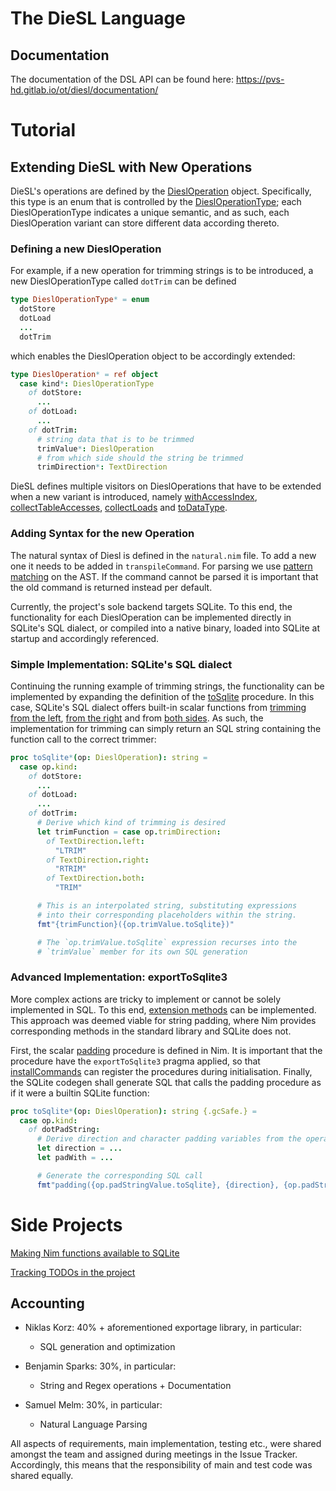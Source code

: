 # The DieSL Language

## Documentation
The documentation of the DSL API can be found here: https://pvs-hd.gitlab.io/ot/diesl/documentation/

# Tutorial

## Extending DieSL with New Operations

DieSL's operations are defined by the [DieslOperation](src/diesl/operations/types.nim#L49) object.
Specifically, this type is an enum that is controlled by the [DieslOperationType](src/diesl/operations/types.nim#L6); each DieslOperationType indicates a unique semantic, and as such, each DieslOperation variant can store different data according thereto.


### Defining a new DieslOperation

For example, if a new operation for trimming strings is to be introduced, a new DieslOperationType called `dotTrim` can be defined

```nim
type DieslOperationType* = enum
  dotStore
  dotLoad
  ...
  dotTrim
```

which enables the DieslOperation object to be accordingly extended:
```nim
type DieslOperation* = ref object
  case kind*: DieslOperationType
    of dotStore:
      ...
    of dotLoad:
      ...
    of dotTrim:
      # string data that is to be trimmed
      trimValue*: DieslOperation
      # from which side should the string be trimmed
      trimDirection*: TextDirection
```

DieSL defines multiple visitors on DieslOperations that have to be extended when a new variant is introduced, namely [withAccessIndex](src/diesl/operations/accessindex.nim#L5), [collectTableAccesses](src/diesl/operations/boundaries.nim#L5), [collectLoads](src/diesl/operations/optimizations.nim#L8) and [toDataType](src/diesl/operations/types.nim#L122).


### Adding Syntax for the new Operation

The natural syntax of Diesl is defined in the `natural.nim` file. To add a new one it needs to be added in `transpileCommand`. For parsing we use [pattern matching](https://nim-lang.github.io/fusion/src/fusion/matching.html) on the AST. If the command cannot be parsed it is important that the old command is returned instead per default. 


Currently, the project's sole backend targets SQLite.
To this end, the functionality for each DieslOperation can be implemented directly in SQLite's SQL dialect, or compiled into a native binary, loaded into SQLite at startup and accordingly referenced.

### Simple Implementation: SQLite's SQL dialect

Continuing the running example of trimming strings, the functionality can be implemented by expanding the definition of the [toSqlite](src/diesl/backends/sqlite.nim#L12) procedure.
In this case, SQLite's SQL dialect offers built-in scalar functions from [trimming from the left](https://www.sqlite.org/lang_corefunc.html#ltrim), [from the right](https://www.sqlite.org/lang_corefunc.html#rtrim) and from [both sides](https://www.sqlite.org/lang_corefunc.html#trim).
As such, the implementation for trimming can simply return an SQL string containing the function call to the correct trimmer:

```nim
proc toSqlite*(op: DieslOperation): string =
  case op.kind:
    of dotStore:
      ...
    of dotLoad:
      ...
    of dotTrim:
      # Derive which kind of trimming is desired
      let trimFunction = case op.trimDirection:
        of TextDirection.left:
          "LTRIM"
        of TextDirection.right:
          "RTRIM"
        of TextDirection.both:
          "TRIM"

      # This is an interpolated string, substituting expressions
      # into their corresponding placeholders within the string.
      fmt"{trimFunction}({op.trimValue.toSqlite})"

      # The `op.trimValue.toSqlite` expression recurses into the
      # `trimValue` member for its own SQL generation
```


### Advanced Implementation: exportToSqlite3

More complex actions are tricky to implement or cannot be solely implemented in SQL.
To this end, [extension methods](src/diesl/extensions/sqlite.nim) can be implemented.
This approach was deemed viable for string padding, where Nim provides corresponding methods in the standard library and SQLite does not.

First, the scalar [padding](src/diesl/extensions/sqlite.nim#26) procedure is defined in Nim.
It is important that the procedure have the `exportToSqlite3` pragma applied, so that [installCommands](src/diesl/extensions/sqlite.nim#8) can register the procedures during initialisation.
Finally, the SQLite codegen shall generate SQL that calls the padding procedure as if it were a builtin SQLite function:

```nim
proc toSqlite*(op: DieslOperation): string {.gcSafe.} =
  case op.kind:
    of dotPadString:
      # Derive direction and character padding variables from the operation
      let direction = ...
      let padWith = ...

      # Generate the corresponding SQL call
      fmt"padding({op.padStringValue.toSqlite}, {direction}, {op.padStringCount}, {padWith})"
```


# Side Projects

[Making Nim functions available to SQLite](https://github.com/niklaskorz/nim-exporttosqlite3/)

[Tracking TODOs in the project](https://github.com/preslavmihaylov/todocheck/pull/160)



## Accounting

* Niklas Korz: 40% + aforementioned exportage library, in particular:
  * SQL generation and optimization

* Benjamin Sparks: 30%, in particular:
  * String and Regex operations + Documentation

* Samuel Melm: 30%, in particular:
  * Natural Language Parsing

All aspects of requirements, main implementation, testing etc., were shared amongst the team and assigned during meetings in the Issue Tracker.
Accordingly, this means that the responsibility of main and test code was shared equally.
